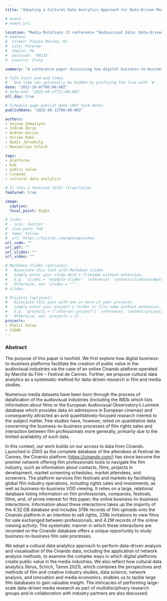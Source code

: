```yaml
---
title: "Adopting a Cultural Data Analytics Approach for Data-Driven Media Research: A Study of Digital B2B Platforms as Facilitators of Public Value Creation in the Audiovisual Industries"

# event: 
# event_url: 

location: "Media Mutations 13 conference “Audiovisual Data: Data-Driven Perspectives for Media Studies”, Dipartimento delle Arti – DAMSLab, Bologna, Italy"
# address:
#  street: Piazza Marina, 61
#  city: Palermo
#  region: PA
#  postcode: '90133'
#  country: Italy

summary: "A conference paper discussing how digital business-to-business platforms facilitate the creation of public value in the audiovisual industries and the application of cultural data analytics as a systematic method for data-driven research in film and media studies."

# Talk start and end times.
#   End time can optionally be hidden by prefixing the line with `#`.
date: "2022-10-07T00:00:00Z"
# date_end: "2022-04-27T11:00:00Z"
all_day: true

# Schedule page publish date (NOT talk date).
publishDate: "2022-09-12T00:00:00Z"

authors: 
- Vejune Zemaityte
- Indrek Ibrus
- Andres Karjus
- Ulrike Rohn
- Madis Järvekülg
- Maximilian Schich

tags:
- platforms
- b2b
- public value
- Cinando
- cultural data analytics

# Is this a featured talk? (true/false)
featured: true

image:
  caption: 
  focal_point: Right

# links:
# - icon: twitter
#  icon_pack: fab
#  name: Follow
#  url: https://twitter.com/georgecushen
url_code: ""
url_pdf: ""
url_slides: ""
url_video: ""

# Markdown Slides (optional).
#   Associate this talk with Markdown slides.
#   Simply enter your slide deck's filename without extension.
#   E.g. `slides = "example-slides"` references `content/slides/example-slides.md`.
#   Otherwise, set `slides = ""`.
# slides:

# Projects (optional).
#   Associate this post with one or more of your projects.
#   Simply enter your project's folder or file name without extension.
#   E.g. `projects = ["internal-project"]` references `content/project/deep-learning/index.md`.
#   Otherwise, set `projects = []`.
projects:
- Public Value
- CUDAN
---
```


### Abstract

The purpose of this paper is twofold. We first explore how digital business-to-business platforms facilitate the creation of public value in the audiovisual industries via the case of an online Cinando platform operated by Marché du Film – Festival de Cannes. Further, we propose cultural data analytics as a systematic method for data-driven research in film and media studies.

Numerous media datasets have been born through the process of datafication of the audiovisual industries (including the IMDb which lists information about films or the European Audiovisual Observatory’s Lumiere database which provides data on admissions in European cinemas) and consequently attracted an avid quantitatively-focused research interest to the subject matter. Few studies have, however, relied on quantitative data concerning the business-to-business processes of film rights sales and interaction between film professionals more generally, primarily due to the limited availability of such data. 

In this context, our work builds on our access to data from Cinando. Launched in 2003 as the complete database of the attendees at Festival de Cannes, the Cinando platform (https://cinando.com/) has since become the premier network offering film professionals tools to navigate the film industry, such as information about contacts, films, projects in development, market screening schedules, market attendees, and screeners. The platform services film festivals and markets by facilitating global film industry operations, including rights sales and investments, as well as business-to-business VOD viewing. It relies on a large, relational database listing information on film professionals, companies, festivals, films, and, of prime interest for this paper, the online business-to-business interactions. Information about these interactions takes up the majority of the 4.32 GB database and includes 378k records of film uploads onto the Cinando platform in an intention to sell rights, 238k invitations to view films for sale exchanged between professionals, and 4.2M records of the online viewing activity. The systematic manner in which these interactions are recorded on the Cinando database offers a unique opportunity to study business-to-business film sale processes.

We adopt a cultural data analytics approach to perform data-driven analysis and visualisation of the Cinando data, including the application of network analysis methods, to examine the complex ways in which digital platforms create public value in the media industries. We also reflect how cultural data analytics (Ibrus, Schich, Tamm 2021), which combines the perspectives and methods of film and creative industry studies, data science, network analysis, and innovation and media economics, enables us to tackle large film databases to gain valuable insight. The intricacies of performing large-scale data-driven media research as part of multidisciplinary research groups and in collaboration with industry partners are also discussed.